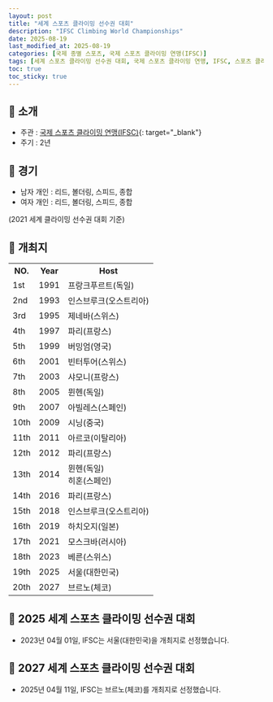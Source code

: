 ```yaml
---
layout: post
title: "세계 스포츠 클라이밍 선수권 대회"
description: "IFSC Climbing World Championships"
date: 2025-08-19
last_modified_at: 2025-08-19
categories: [국제 종별 스포츠, 국제 스포츠 클라이밍 연맹(IFSC)]
tags: [세계 스포츠 클라이밍 선수권 대회, 국제 스포츠 클라이밍 연맹, IFSC, 스포츠 클라이밍]
toc: true
toc_sticky: true
---
```

## 📜 소개
* 주관 : [국제 스포츠 클라이밍 연맹(IFSC)](https://www.ifsc-climbing.org/){: target="_blank"}
* 주기 : 2년

## 📜 경기
* 남자 개인 : 리드, 볼더링, 스피드, 종합
* 여자 개인 : 리드, 볼더링, 스피드, 종합

(2021 세계 클라이밍 선수권 대회 기준)

## 📜 개최지

<html>

<head>
    <meta charset="UTF-8">
</head>

<body>
    <table>
        <tr class="header-row">
            <th class="col-no">NO.</th>
            <th class="col-year">Year</th>
            <th class="col-host">Host</th>
        </tr>
        <tr>
            <td>1st</td>
            <td>1991</td>
            <td>프랑크푸르트(독일)</td>
        </tr>
        <tr>
            <td>2nd</td>
            <td>1993</td>
            <td>인스브루크(오스트리아)</td>
        </tr>
        <tr>
            <td>3rd</td>
            <td>1995</td>
            <td>제네바(스위스)</td>
        </tr>
        <tr>
            <td>4th</td>
            <td>1997</td>
            <td>파리(프랑스)</td>
        </tr>
        <tr>
            <td>5th</td>
            <td>1999</td>
            <td>버밍엄(영국)</td>
        </tr>
        <tr>
            <td>6th</td>
            <td>2001</td>
            <td>빈터투어(스위스)</td>
        </tr>
        <tr>
            <td>7th</td>
            <td>2003</td>
            <td>샤모니(프랑스)</td>
        </tr>
        <tr>
            <td>8th</td>
            <td>2005</td>
            <td>뮌헨(독일)</td>
        </tr>
        <tr>
            <td>9th</td>
            <td>2007</td>
            <td>아빌레스(스페인)</td>
        </tr>
        <tr>
            <td>10th</td>
            <td>2009</td>
            <td>시닝(중국)</td>
        </tr>
        <tr>
            <td>11th</td>
            <td>2011</td>
            <td>아르코(이탈리아)</td>
        </tr>
        <tr>
            <td>12th</td>
            <td>2012</td>
            <td>파리(프랑스)</td>
        </tr>
        <tr>
            <td>13th</td>
            <td>2014</td>
            <td>뮌헨(독일)<br>히혼(스페인)</td>
        </tr>
        <tr>
            <td>14th</td>
            <td>2016</td>
            <td>파리(프랑스)</td>
        </tr>
        <tr>
            <td>15th</td>
            <td>2018</td>
            <td>인스브루크(오스트리아)</td>
        </tr>
        <tr>
            <td>16th</td>
            <td>2019</td>
            <td>하치오지(일본)</td>
        </tr>
        <tr>
            <td>17th</td>
            <td>2021</td>
            <td>모스크바(러시아)</td>
        </tr>
        <tr>
            <td>18th</td>
            <td>2023</td>
            <td>베른(스위스)</td>
        </tr>
        <tr class="korea-host-bg">
            <td><span class="korea-host">19th</span></td>
            <td><span class="korea-host">2025</span></td>
            <td><span class="korea-host">서울(대한민국)</span></td>
        </tr>
        <tr>
            <td>20th</td>
            <td>2027</td>
            <td>브르노(체코)</td>
        </tr>
    </table>
</body>

</html>

## 📜 2025 세계 스포츠 클라이밍 선수권 대회
* 2023년 04월 01일, IFSC는 <span class="korea-host">서울(대한민국)</span>을 개최지로 선정했습니다.

## 📜 2027 세계 스포츠 클라이밍 선수권 대회
* 2025년 04월 11일, IFSC는 <span class="foreign-host">브르노(체코)</span>를 개최지로 선정했습니다.
